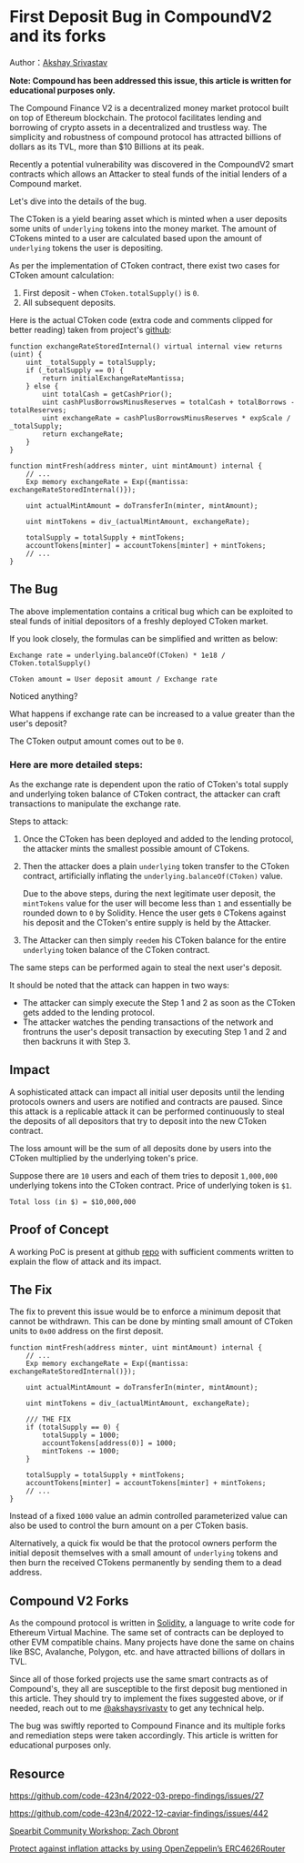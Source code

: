 # First Deposit Bug in CompoundV2 and its forks

Author：[Akshay Srivastav](https://twitter.com/akshaysrivastv)

**Note: Compound has been addressed this issue, this article is written for educational purposes only.**

The Compound Finance V2 is a decentralized money market protocol built on top of Ethereum blockchain. The protocol facilitates lending and borrowing of crypto assets in a decentralized and trustless way. The simplicity and robustness of compound protocol has attracted billions of dollars as its TVL, more than $10 Billions at its peak.

Recently a potential vulnerability was discovered in the CompoundV2 smart contracts which allows an Attacker to steal funds of the initial lenders of a Compound market.

Let's dive into the details of the bug.

The CToken is a yield bearing asset which is minted when a user deposits some units of `underlying` tokens into the money market. The amount of CTokens minted to a user are calculated based upon the amount of `underlying` tokens the user is depositing.

As per the implementation of CToken contract, there exist two cases for CToken amount calculation:

1. First deposit - when `CToken.totalSupply()` is `0`.
2. All subsequent deposits.


Here is the actual CToken code (extra code and comments clipped for better reading) taken from project's [github](https://github.com/compound-finance/compound-protocol):

```
function exchangeRateStoredInternal() virtual internal view returns (uint) {
    uint _totalSupply = totalSupply;
    if (_totalSupply == 0) {
        return initialExchangeRateMantissa;
    } else {
        uint totalCash = getCashPrior();
        uint cashPlusBorrowsMinusReserves = totalCash + totalBorrows - totalReserves;
        uint exchangeRate = cashPlusBorrowsMinusReserves * expScale / _totalSupply;
        return exchangeRate;
    }
}

function mintFresh(address minter, uint mintAmount) internal {
    // ...
    Exp memory exchangeRate = Exp({mantissa: exchangeRateStoredInternal()});

    uint actualMintAmount = doTransferIn(minter, mintAmount);

    uint mintTokens = div_(actualMintAmount, exchangeRate);

    totalSupply = totalSupply + mintTokens;
    accountTokens[minter] = accountTokens[minter] + mintTokens;
    // ...
}
```

## The Bug

The above implementation contains a critical bug which can be exploited to steal funds of initial depositors of a freshly deployed CToken market.

If you look closely, the formulas can be simplified and written as below:

```
Exchange rate = underlying.balanceOf(CToken) * 1e18 / CToken.totalSupply()

CToken amount = User deposit amount / Exchange rate
```
Noticed anything?

What happens if exchange rate can be increased to a value greater than the user's deposit?

The CToken output amount comes out to be `0`.

### Here are more detailed steps:

As the exchange rate is dependent upon the ratio of CToken's total supply and underlying token balance of CToken contract, the attacker can craft transactions to manipulate the exchange rate.

Steps to attack:

1. Once the CToken has been deployed and added to the lending protocol, the attacker mints the smallest possible amount of CTokens.

2. Then the attacker does a plain `underlying` token transfer to the CToken contract, artificially inflating the `underlying.balanceOf(CToken)` value.

    Due to the above steps, during the next legitimate user deposit, the `mintTokens` value for the user will become less than `1` and essentially be rounded down to `0` by Solidity. Hence the user gets `0` CTokens against his deposit and the CToken's entire supply is held by the Attacker.

3. The Attacker can then simply `reedem` his CToken balance for the entire `underlying` token balance of the CToken contract.

The same steps can be performed again to steal the next user's deposit.

It should be noted that the attack can happen in two ways:
* The attacker can simply execute the Step 1 and 2 as soon as the CToken gets added to the lending protocol.
* The attacker watches the pending transactions of the network and frontruns the user's deposit transaction by executing Step 1 and 2 and then backruns it with Step 3.

## Impact

A sophisticated attack can impact all initial user deposits until the lending protocols owners and users are notified and contracts are paused. Since this attack is a replicable attack it can be performed continuously to steal the deposits of all depositors that try to deposit into the new CToken contract.

The loss amount will be the sum of all deposits done by users into the CToken multiplied by the underlying token's price.

Suppose there are `10` users and each of them tries to deposit `1,000,000` underlying tokens into the CToken contract. Price of underlying token is `$1`.

`Total loss (in $) = $10,000,000`

## Proof of Concept

A working PoC is present at github [repo](https://github.com/akshaysrivastav/first-deposit-bug-compv2) with sufficient comments written to explain the flow of attack and its impact.

## The Fix

The fix to prevent this issue would be to enforce a minimum deposit that cannot be withdrawn. This can be done by minting small amount of CToken units to `0x00` address on the first deposit.

```
function mintFresh(address minter, uint mintAmount) internal {
    // ...
    Exp memory exchangeRate = Exp({mantissa: exchangeRateStoredInternal()});

    uint actualMintAmount = doTransferIn(minter, mintAmount);

    uint mintTokens = div_(actualMintAmount, exchangeRate);

    /// THE FIX
    if (totalSupply == 0) {
        totalSupply = 1000;
        accountTokens[address(0)] = 1000;
        mintTokens -= 1000;
    }

    totalSupply = totalSupply + mintTokens;
    accountTokens[minter] = accountTokens[minter] + mintTokens;
    // ...
}
```
Instead of a fixed `1000` value an admin controlled parameterized value can also be used to control the burn amount on a per CToken basis.

Alternatively, a quick fix would be that the protocol owners perform the initial deposit themselves with a small amount of `underlying` tokens and then burn the received CTokens permanently by sending them to a dead address.

## Compound V2 Forks

As the compound protocol is written in [Solidity](https://docs.soliditylang.org/en/v0.8.18/), a language to write code for Ethereum Virtual Machine. The same set of contracts can be deployed to other EVM compatible chains. Many projects have done the same on chains like BSC, Avalanche, Polygon, etc. and have attracted billions of dollars in TVL.

Since all of those forked projects use the same smart contracts as of Compound's, they all are susceptible to the first deposit bug mentioned in this article. They should try to implement the fixes suggested above, or if needed, reach out to me [@akshaysrivastv](https://twitter.com/akshaysrivastv) to get any technical help.

The bug was swiftly reported to Compound Finance and its multiple forks and remediation steps were taken accordingly. This article is written for educational purposes only.

## Resource

https://github.com/code-423n4/2022-03-prepo-findings/issues/27

https://github.com/code-423n4/2022-12-caviar-findings/issues/442

[Spearbit Community Workshop: Zach Obront](https://www.youtube.com/watch?v=PPfhIiclupc)

[Protect against inflation attacks by using OpenZeppelin’s ERC4626Router](https://twitter.com/OpenZeppelin/status/1621185916256792576)
